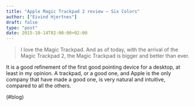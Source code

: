 ```yaml
---
title: "Apple Magic Trackpad 2 review – Six Colors"
author: ["Eivind Hjertnes"]
draft: false
type: "post"
date: 2015-10-14T02:00:00+02:00
---
```


> I love the Magic Trackpad. And as of today, with the arrival of the
> Magic Trackpad 2, the Magic Trackpad is bigger and better than ever.

It is a good refinement of the first good pointing device for a desktop,
at least in my opinion. A trackpad, or a good one, and Apple is the only
company that have made a good one, is very natural and intuitive,
compared to all the others.

(#blog)
